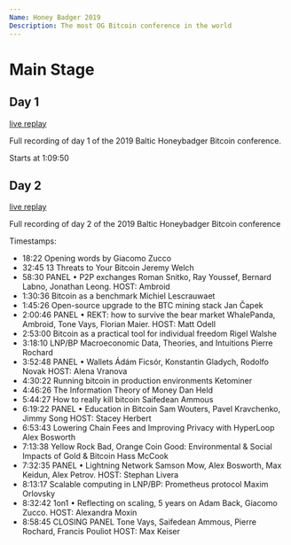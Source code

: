 ```yaml
---
Name: Honey Badger 2019
Description: The most OG Bitcoin conference in the world
---
```


# Main Stage 

## Day 1

[live replay](https://www.youtube.com/live/2IpZWSWUIVE?si=ikwNSia6sVO08ZFg)

Full recording of day 1 of the 2019 Baltic Honeybadger Bitcoin conference.

Starts at 1:09:50

## Day 2 

[live replay](https://www.youtube.com/live/ns_I2LpeAbQ?si=TgWcMDAHSpYH3Sc0)

Full recording of day 2 of the 2019 Baltic Honeybadger Bitcoin conference

Timestamps:
- 18:22 Opening words by Giacomo Zucco
- 32:45 13 Threats to Your Bitcoin Jeremy Welch
- 58:30 PANEL • P2P exchanges Roman Snitko, Ray Youssef, Bernard Labno, Jonathan Leong. HOST: Ambroid
- 1:30:36 Bitcoin as a benchmark Michiel Lescrauwaet
- 1:45:26 Open-source upgrade to the BTC mining stack    Jan Čapek
- 2:00:46 PANEL • REKT: how to survive the bear market    WhalePanda, Ambroid, Tone Vays, Florian Maier. HOST: Matt Odell
- 2:53:00 Bitcoin as a practical tool for individual freedom    Rigel Walshe
- 3:18:10 LNP/BP Macroeconomic Data, Theories, and Intuitions Pierre Rochard
- 3:52:48 PANEL • Wallets Ádám Ficsór, Konstantin Gladych, Rodolfo Novak HOST: Alena Vranova
- 4:30:22 Running bitcoin in production environments    Ketominer
- 4:46:26 The Information Theory of Money Dan Held
- 5:44:27 How to really kill bitcoin Saifedean Ammous
- 6:19:22 PANEL • Education in Bitcoin    Sam Wouters, Pavel Kravchenko, Jimmy Song HOST: Stacey Herbert
- 6:53:43 Lowering Chain Fees and Improving Privacy with HyperLoop Alex Bosworth
- 7:13:38 Yellow Rock Bad, Orange Coin Good: Environmental & Social Impacts of Gold & Bitcoin    Hass McCook
- 7:32:35 PANEL • Lightning Network    Samson Mow, Alex Bosworth, Max Keidun, Alex Petrov. HOST: Stephan Livera
- 8:13:17 Scalable computing in LNP/BP: Prometheus protocol Maxim Orlovsky
- 8:32:42 1on1 • Reflecting on scaling, 5 years on Adam Back, Giacomo Zucco. HOST: Alexandra Moxin
- 8:58:45 CLOSING PANEL Tone Vays, Saifedean Ammous, Pierre Rochard, Francis Pouliot HOST: Max Keiser
